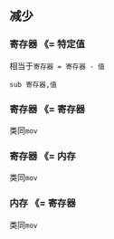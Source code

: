 ##  减少
###   寄存器 《= 特定值
相当于`寄存器 = 寄存器 - 值` 
```shell
sub 寄存器,值
```


###   寄存器 《= 寄存器
类同`mov` 


###   寄存器 《= 内存
类同`mov` 


###   内存   《= 寄存器
类同`mov` 
